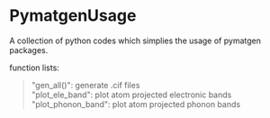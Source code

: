 # PymatgenUsage
A collection of python codes which simplies the usage of pymatgen packages.

function lists:  
>"gen_all()": generate .cif files  
>"plot_ele_band": plot atom projected electronic bands  
>"plot_phonon_band": plot atom projected phonon bands  

